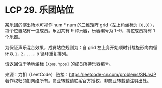 # LCP 29. 乐团站位

某乐团的演出场地可视作 num * num 的二维矩阵 grid（左上角坐标为 `[0,0])`，每个位置站有一位成员。乐团共有 9 种乐器，乐器编号为 1~9，每位成员持有 1 个乐器。

为保证声乐混合效果，成员站位规则为：自 grid 左上角开始顺时针螺旋形向内循环以 `1，2，...，9` 循环重复排列。

请返回位于场地坐标 `[Xpos,Ypos]` 的成员所持乐器编号。

来源：力扣（LeetCode）
链接：https://leetcode-cn.com/problems/SNJvJP
著作权归领扣网络所有。商业转载请联系官方授权，非商业转载请注明出处。
